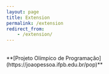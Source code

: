 ```yaml
---
layout: page
title: Extension
permalink: /extension
redirect_from:
    - /extension/
---
```


<br/>
**[Projeto Olímpico de Programação](https://joaopessoa.ifpb.edu.br/pop)**

